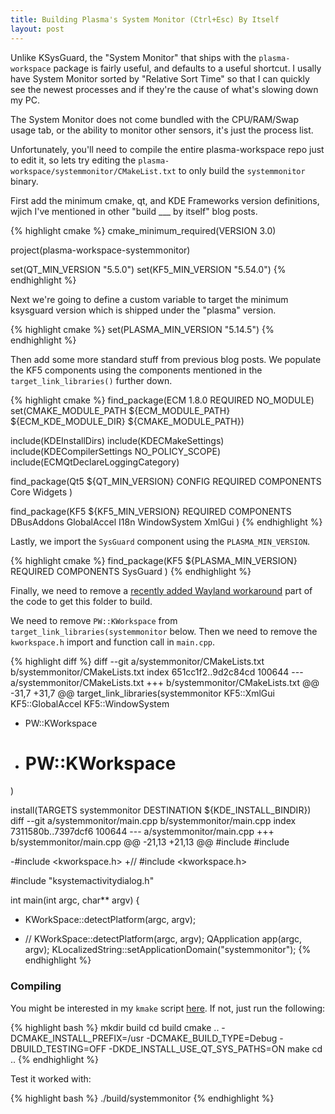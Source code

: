 ```yaml
---
title: Building Plasma's System Monitor (Ctrl+Esc) By Itself
layout: post
---
```


Unlike KSysGuard, the "System Monitor" that ships with the `plasma-workspace` package is fairly useful, and defaults to a useful shortcut. I usally have System Monitor sorted by "Relative Sort Time" so that I can quickly see the newest processes and if they're the cause of what's slowing down my PC.

The System Monitor does not come bundled with the CPU/RAM/Swap usage tab, or the ability to monitor other sensors, it's just the process list.

Unfortunately, you'll need to compile the entire plasma-workspace repo just to edit it, so lets try editing the `plasma-workspace/systemmonitor/CMakeList.txt` to only build the `systemmonitor` binary.

First add the minimum cmake, qt, and KDE Frameworks version definitions, wjich I've mentioned in other "build ___ by itself" blog posts.

{% highlight cmake %}
cmake_minimum_required(VERSION 3.0)

project(plasma-workspace-systemmonitor)

set(QT_MIN_VERSION "5.5.0")
set(KF5_MIN_VERSION "5.54.0")
{% endhighlight %}

Next we're going to define a custom variable to target the minimum ksysguard version which is shipped under the "plasma" version.

{% highlight cmake %}
set(PLASMA_MIN_VERSION "5.14.5")
{% endhighlight %}

Then add some more standard stuff from previous blog posts. We populate the KF5 components using the components mentioned in the `target_link_libraries()` further down.

{% highlight cmake %}
find_package(ECM 1.8.0 REQUIRED NO_MODULE)
set(CMAKE_MODULE_PATH ${ECM_MODULE_PATH} ${ECM_KDE_MODULE_DIR} ${CMAKE_MODULE_PATH})


include(KDEInstallDirs)
include(KDECMakeSettings)
include(KDECompilerSettings NO_POLICY_SCOPE)
include(ECMQtDeclareLoggingCategory)

find_package(Qt5 ${QT_MIN_VERSION} CONFIG REQUIRED COMPONENTS
    Core
    Widgets
)

find_package(KF5 ${KF5_MIN_VERSION} REQUIRED COMPONENTS
    DBusAddons
    GlobalAccel
    I18n
    WindowSystem
    XmlGui
)
{% endhighlight %}

Lastly, we import the `SysGuard` component using the `PLASMA_MIN_VERSION`.

{% highlight cmake %}
find_package(KF5 ${PLASMA_MIN_VERSION} REQUIRED COMPONENTS
    SysGuard
)
{% endhighlight %}

Finally, we need to remove a [recently added Wayland workaround](https://phabricator.kde.org/D10816) part of the code to get this folder to build.

We need to remove `PW::KWorkspace` from `target_link_libraries(systemmonitor` below. Then we need to remove the `kworkspace.h` import and function call in `main.cpp`.

{% highlight diff %}
 diff --git a/systemmonitor/CMakeLists.txt b/systemmonitor/CMakeLists.txt
index 651cc1f2..9d2c84cd 100644
--- a/systemmonitor/CMakeLists.txt
+++ b/systemmonitor/CMakeLists.txt
@@ -31,7 +31,7 @@ target_link_libraries(systemmonitor
     KF5::XmlGui
     KF5::GlobalAccel
     KF5::WindowSystem
-    PW::KWorkspace
+    # PW::KWorkspace
 )
 
 install(TARGETS systemmonitor DESTINATION ${KDE_INSTALL_BINDIR})
diff --git a/systemmonitor/main.cpp b/systemmonitor/main.cpp
index 7311580b..7397dcf6 100644
--- a/systemmonitor/main.cpp
+++ b/systemmonitor/main.cpp
@@ -21,13 +21,13 @@
 #include <QDBusConnection>
 #include <KLocalizedString>
 
-#include <kworkspace.h>
+// #include <kworkspace.h>
 
 #include "ksystemactivitydialog.h"
 
 int main(int argc, char** argv)
 {
-    KWorkSpace::detectPlatform(argc, argv);
+    // KWorkSpace::detectPlatform(argc, argv);
     QApplication app(argc, argv);
     KLocalizedString::setApplicationDomain("systemmonitor");
{% endhighlight %}



### Compiling

You might be interested in my `kmake` script [here](https://gist.github.com/Zren/3f859c267ac1148aaedcf54a9bacb00f). If not, just run the following:

{% highlight bash %}
mkdir build
cd build
cmake .. -DCMAKE_INSTALL_PREFIX=/usr -DCMAKE_BUILD_TYPE=Debug -DBUILD_TESTING=OFF -DKDE_INSTALL_USE_QT_SYS_PATHS=ON
make
cd ..
{% endhighlight %}

Test it worked with:

{% highlight bash %}
./build/systemmonitor
{% endhighlight %}
